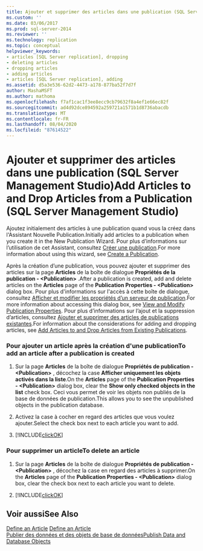 ```yaml
---
title: Ajouter et supprimer des articles dans une publication (SQL Server Management Studio) | Microsoft Docs
ms.custom: ''
ms.date: 03/06/2017
ms.prod: sql-server-2014
ms.reviewer: ''
ms.technology: replication
ms.topic: conceptual
helpviewer_keywords:
- articles [SQL Server replication], dropping
- deleting articles
- dropping articles
- adding articles
- articles [SQL Server replication], adding
ms.assetid: d5a3e536-62d2-4473-a178-877ba52f7d7f
author: MashaMSFT
ms.author: mathoma
ms.openlocfilehash: f7af1cac1f3ee8ecc9cb79632f8a4ef1e66ec82f
ms.sourcegitcommit: ad4d92dce894592a259721a1571b1d8736abacdb
ms.translationtype: MT
ms.contentlocale: fr-FR
ms.lasthandoff: 08/04/2020
ms.locfileid: "87614522"
---
```

# <a name="add-articles-to-and-drop-articles-from-a-publication-sql-server-management-studio"></a><span data-ttu-id="696b3-102">Ajouter et supprimer des articles dans une publication (SQL Server Management Studio)</span><span class="sxs-lookup"><span data-stu-id="696b3-102">Add Articles to and Drop Articles from a Publication (SQL Server Management Studio)</span></span>
  <span data-ttu-id="696b3-103">Ajoutez initialement des articles à une publication quand vous la créez dans l'Assistant Nouvelle Publication.</span><span class="sxs-lookup"><span data-stu-id="696b3-103">Initially add articles to a publication when you create it in the New Publication Wizard.</span></span> <span data-ttu-id="696b3-104">Pour plus d’informations sur l’utilisation de cet Assistant, consultez [Créer une publication](create-a-publication.md).</span><span class="sxs-lookup"><span data-stu-id="696b3-104">For more information about using this wizard, see [Create a Publication](create-a-publication.md).</span></span>  
  
 <span data-ttu-id="696b3-105">Après la création d’une publication, vous pouvez ajouter et supprimer des articles sur la page **Articles** de la boîte de dialogue **Propriétés de la publication - \<Publication>** .</span><span class="sxs-lookup"><span data-stu-id="696b3-105">After a publication is created, add and delete articles on the **Articles** page of the **Publication Properties - \<Publication>** dialog box.</span></span> <span data-ttu-id="696b3-106">Pour plus d'informations sur l'accès à cette boîte de dialogue, consultez [Afficher et modifier les propriétés d’un serveur de publication](view-and-modify-publication-properties.md).</span><span class="sxs-lookup"><span data-stu-id="696b3-106">For more information about accessing this dialog box, see [View and Modify Publication Properties](view-and-modify-publication-properties.md).</span></span> <span data-ttu-id="696b3-107">Pour plus d’informations sur l’ajout et la suppression d’articles, consultez [Ajouter et supprimer des articles de publications existantes](add-articles-to-and-drop-articles-from-existing-publications.md).</span><span class="sxs-lookup"><span data-stu-id="696b3-107">For information about the considerations for adding and dropping articles, see [Add Articles to and Drop Articles from Existing Publications](add-articles-to-and-drop-articles-from-existing-publications.md).</span></span>  
  
### <a name="to-add-an-article-after-a-publication-is-created"></a><span data-ttu-id="696b3-108">Pour ajouter un article après la création d'une publication</span><span class="sxs-lookup"><span data-stu-id="696b3-108">To add an article after a publication is created</span></span>  
  
1.  <span data-ttu-id="696b3-109">Sur la page **Articles** de la boîte de dialogue **Propriétés de publication - \<Publication>** , décochez la case **Afficher uniquement les objets activés dans la liste**.</span><span class="sxs-lookup"><span data-stu-id="696b3-109">On the **Articles** page of the **Publication Properties - \<Publication>** dialog box, clear the **Show only checked objects in the list** check box.</span></span> <span data-ttu-id="696b3-110">Ceci vous permet de voir les objets non publiés de la base de données de publication.</span><span class="sxs-lookup"><span data-stu-id="696b3-110">This allows you to see the unpublished objects in the publication database.</span></span>  
  
2.  <span data-ttu-id="696b3-111">Activez la case à cocher en regard des articles que vous voulez ajouter.</span><span class="sxs-lookup"><span data-stu-id="696b3-111">Select the check box next to each article you want to add.</span></span>  
  
3.  [!INCLUDE[clickOK](../../../includes/clickok-md.md)]  
  
### <a name="to-delete-an-article"></a><span data-ttu-id="696b3-112">Pour supprimer un article</span><span class="sxs-lookup"><span data-stu-id="696b3-112">To delete an article</span></span>  
  
1.  <span data-ttu-id="696b3-113">Sur la page **Articles** de la boîte de dialogue **Propriétés de publication - \<Publication>** , décochez la case en regard des articles à supprimer.</span><span class="sxs-lookup"><span data-stu-id="696b3-113">On the **Articles** page of the **Publication Properties - \<Publication>** dialog box, clear the check box next to each article you want to delete.</span></span>  
  
2.  [!INCLUDE[clickOK](../../../includes/clickok-md.md)]  
  
## <a name="see-also"></a><span data-ttu-id="696b3-114">Voir aussi</span><span class="sxs-lookup"><span data-stu-id="696b3-114">See Also</span></span>  
 <span data-ttu-id="696b3-115">[Define an Article](define-an-article.md) </span><span class="sxs-lookup"><span data-stu-id="696b3-115">[Define an Article](define-an-article.md) </span></span>  
 [<span data-ttu-id="696b3-116">Publier des données et des objets de base de données</span><span class="sxs-lookup"><span data-stu-id="696b3-116">Publish Data and Database Objects</span></span>](publish-data-and-database-objects.md)  
  
  
